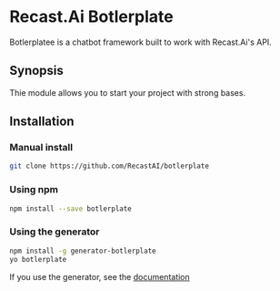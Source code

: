 # Recast.Ai Botlerplate

Botlerplatee is a chatbot framework built to work with Recast.Ai's API.

## Synopsis

Thie module allows you to start your project with strong bases.

## Installation

### Manual install

```bash
git clone https://github.com/RecastAI/botlerplate
```

### Using npm

```bash
npm install --save botlerplate
```

### Using the generator

```bash
npm install -g generator-botlerplate
yo botlerplate
```

If you use the generator, see the [documentation](https://github.com/RecastAI/generator-botlerplate)
